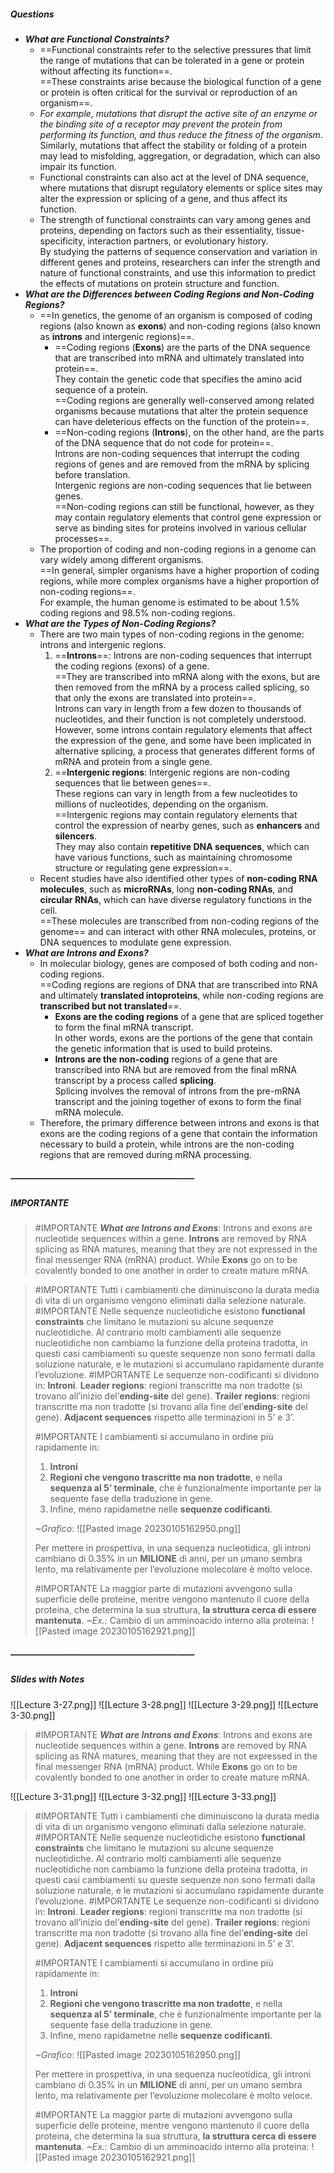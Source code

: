 ##### Questions
- ***What are Functional Constraints?***
	- ==Functional constraints refer to the selective pressures that limit the range of mutations that can be tolerated in a gene or protein without affecting its function==. <br>==These constraints arise because the biological function of a gene or protein is often critical for the survival or reproduction of an organism==.
	- *For example, mutations that disrupt the active site of an enzyme or the binding site of a receptor may prevent the protein from performing its function, and thus reduce the fitness of the organism*. <br>Similarly, mutations that affect the stability or folding of a protein may lead to misfolding, aggregation, or degradation, which can also impair its function.
	- Functional constraints can also act at the level of DNA sequence, where mutations that disrupt regulatory elements or splice sites may alter the expression or splicing of a gene, and thus affect its function.
	- The strength of functional constraints can vary among genes and proteins, depending on factors such as their essentiality, tissue-specificity, interaction partners, or evolutionary history. <br>By studying the patterns of sequence conservation and variation in different genes and proteins, researchers can infer the strength and nature of functional constraints, and use this information to predict the effects of mutations on protein structure and function.
- ***What are the Differences between Coding Regions and Non-Coding Regions?***
	- ==In genetics, the genome of an organism is composed of coding regions (also known as **exons**) and non-coding regions (also known as **introns** and intergenic regions)==.
		- ==Coding regions (**Exons**) are the parts of the DNA sequence that are transcribed into mRNA and ultimately translated into protein==. <br>They contain the genetic code that specifies the amino acid sequence of a protein. <br>==Coding regions are generally well-conserved among related organisms because mutations that alter the protein sequence can have deleterious effects on the function of the protein==.
		- ==Non-coding regions (**Introns**), on the other hand, are the parts of the DNA sequence that do not code for protein==. <br>Introns are non-coding sequences that interrupt the coding regions of genes and are removed from the mRNA by splicing before translation. <br>Intergenic regions are non-coding sequences that lie between genes. <br>==Non-coding regions can still be functional, however, as they may contain regulatory elements that control gene expression or serve as binding sites for proteins involved in various cellular processes==.
	- The proportion of coding and non-coding regions in a genome can vary widely among different organisms. <br>==In general, simpler organisms have a higher proportion of coding regions, while more complex organisms have a higher proportion of non-coding regions==. <br>For example, the human genome is estimated to be about 1.5% coding regions and 98.5% non-coding regions.
- ***What are the Types of Non-Coding Regions?***
	- There are two main types of non-coding regions in the genome: introns and intergenic regions.
	   1. ==**Introns**==: Introns are non-coding sequences that interrupt the coding regions (exons) of a gene. <br>==They are transcribed into mRNA along with the exons, but are then removed from the mRNA by a process called splicing, so that only the exons are translated into protein==. <br>Introns can vary in length from a few dozen to thousands of nucleotides, and their function is not completely understood. <br>However, some introns contain regulatory elements that affect the expression of the gene, and some have been implicated in alternative splicing, a process that generates different forms of mRNA and protein from a single gene.
	   2. ==**Intergenic regions**: Intergenic regions are non-coding sequences that lie between genes==. <br>These regions can vary in length from a few nucleotides to millions of nucleotides, depending on the organism. <br>==Intergenic regions may contain regulatory elements that control the expression of nearby genes, such as **enhancers** and **silencers**. <br>They may also contain **repetitive DNA sequences**, which can have various functions, such as maintaining chromosome structure or regulating gene expression==.
	- Recent studies have also identified other types of **non-coding RNA molecules**, such as **microRNAs**, long **non-coding RNAs**, and **circular RNAs**, which can have diverse regulatory functions in the cell. <br>==These molecules are transcribed from non-coding regions of the genome== and can interact with other RNA molecules, proteins, or DNA sequences to modulate gene expression.
- ***What are Introns and Exons?***
	- In molecular biology, genes are composed of both coding and non-coding regions. <br>==Coding regions are regions of DNA that are transcribed into RNA and ultimately  **translated intoproteins**, while non-coding regions are **transcribed but not translated**==.
		- **Exons are the coding regions** of a gene that are spliced together to form the final mRNA transcript. <br>In other words, exons are the portions of the gene that contain the genetic information that is used to build proteins.
		- **Introns are the non-coding** regions of a gene that are transcribed into RNA but are removed from the final mRNA transcript by a process called **splicing**. <br>Splicing involves the removal of introns from the pre-mRNA transcript and the joining together of exons to form the final mRNA molecule.
	- Therefore, the primary difference between introns and exons is that exons are the coding regions of a gene that contain the information necessary to build a protein, while introns are the non-coding regions that are removed during mRNA processing.

##### —————————————————————
##### IMPORTANTE

> #IMPORTANTE ***What are Introns and Exons***:
> Introns and exons are nucleotide sequences within a gene. 
> **Introns** are removed by RNA splicing as RNA matures, meaning that they are not expressed in the final messenger RNA (mRNA) product.
> While **Exons** go on to be covalently bonded to one another in order to create mature mRNA.

> #IMPORTANTE Tutti i cambiamenti che diminuiscono la durata media di vita di un organismo vengono eliminati dalla selezione naturale.
> #IMPORTANTE Nelle sequenze nucleotidiche esistono **functional constraints** che limitano le mutazioni su alcune sequenze nucleotidiche.
> Al contrario molti cambiamenti alle sequenze nucleotidiche non cambiamo la funzione della proteina tradotta, in questi casi cambiamenti su queste sequenze non sono fermati dalla soluzione naturale, e le mutazioni si accumulano rapidamente durante l’evoluzione.
> #IMPORTANTE Le sequenze non-codificanti si dividono in:
> **Introni**.
> **Leader regions**: regioni transcritte ma non tradotte (si trovano all’inizio del’**ending-site** del gene).
> **Trailer regions**: regioni transcritte ma non tradotte (si trovano alla fine del’**ending-site** del gene).
> **Adjacent sequences** rispetto alle terminazioni in $5’$ e $3’$.
> 
> #IMPORTANTE I cambiamenti si accumulano in ordine più rapidamente in:
> 1. **Introni**
> 2. **Regioni che vengono trascritte ma non tradotte**, e nella **sequenza al $5’$ terminale**, che è funzionalmente importante per la sequente fase della traduzione in gene.
> 3. Infine, meno rapidametne nelle **sequenze codificanti**.
> 
> *~Grafico*:
> ![[Pasted image 20230105162950.png]]
> 
> Per mettere in prospettiva, in una sequenza nucleotidica, gli introni cambiano di $0.35\%$ in un **MILIONE** di anni, per un umano sembra lento, ma relativamente per l’evoluzione molecolare è molto veloce.
> 
> #IMPORTANTE La maggior parte di mutazioni avvengono sulla superficie delle proteine, mentre vengono mantenuto il cuore della proteina, che determina la sua struttura, **la struttura cerca di essere mantenuta**.
> *~Ex.:* Cambio di un amminoacido interno alla proteina:
> ![[Pasted image 20230105162921.png]]

##### —————————————————————
##### Slides with Notes
![[Lecture 3-27.png]] ![[Lecture 3-28.png]] ![[Lecture 3-29.png]] ![[Lecture 3-30.png]]

> #IMPORTANTE ***What are Introns and Exons***:
> Introns and exons are nucleotide sequences within a gene. 
> **Introns** are removed by RNA splicing as RNA matures, meaning that they are not expressed in the final messenger RNA (mRNA) product.
> While **Exons** go on to be covalently bonded to one another in order to create mature mRNA.

![[Lecture 3-31.png]] ![[Lecture 3-32.png]] ![[Lecture 3-33.png]]

> #IMPORTANTE Tutti i cambiamenti che diminuiscono la durata media di vita di un organismo vengono eliminati dalla selezione naturale.
> #IMPORTANTE Nelle sequenze nucleotidiche esistono **functional constraints** che limitano le mutazioni su alcune sequenze nucleotidiche.
> Al contrario molti cambiamenti alle sequenze nucleotidiche non cambiamo la funzione della proteina tradotta, in questi casi cambiamenti su queste sequenze non sono fermati dalla soluzione naturale, e le mutazioni si accumulano rapidamente durante l’evoluzione.
> #IMPORTANTE Le sequenze non-codificanti si dividono in:
> **Introni**.
> **Leader regions**: regioni transcritte ma non tradotte (si trovano all’inizio del’**ending-site** del gene).
> **Trailer regions**: regioni transcritte ma non tradotte (si trovano alla fine del’**ending-site** del gene).
> **Adjacent sequences** rispetto alle terminazioni in $5’$ e $3’$.
> 
> #IMPORTANTE I cambiamenti si accumulano in ordine più rapidamente in:
> 1. **Introni**
> 2. **Regioni che vengono trascritte ma non tradotte**, e nella **sequenza al $5’$ terminale**, che è funzionalmente importante per la sequente fase della traduzione in gene.
> 3. Infine, meno rapidametne nelle **sequenze codificanti**.
> 
> *~Grafico*:
> ![[Pasted image 20230105162950.png]]
> 
> Per mettere in prospettiva, in una sequenza nucleotidica, gli introni cambiano di $0.35\%$ in un **MILIONE** di anni, per un umano sembra lento, ma relativamente per l’evoluzione molecolare è molto veloce.
> 
> #IMPORTANTE La maggior parte di mutazioni avvengono sulla superficie delle proteine, mentre vengono mantenuto il cuore della proteina, che determina la sua struttura, **la struttura cerca di essere mantenuta**.
> *~Ex.:* Cambio di un amminoacido interno alla proteina:
> ![[Pasted image 20230105162921.png]]
